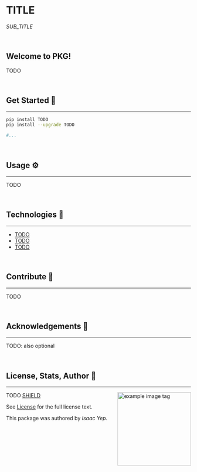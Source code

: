 # **TITLE**
*SUB_TITLE*

<br />

## **Welcome to PKG!**
TODO

<br />

## **Get Started 🚀**
<hr>

```sh
pip install TODO
pip install --upgrade TODO

#...
```

<br />

## **Usage ⚙**
<hr>

TODO

<br />

## **Technologies 🧰**
<hr>

  - [TODO](URL)
  - [TODO](URL)
  - [TODO](URL)

<br />

## **Contribute 🤝**
<hr>

TODO

<br />

## **Acknowledgements 💙**
<hr>

TODO: also optional

<br />

## **License, Stats, Author 📜**
<hr>

<img align="right" alt="example image tag" src="https://i.imgur.com/ZHnNGeO.png" width="200" />

<!-- badge cluster -->
TODO [SHIELD](https://shields.io/)
<!-- / -->

See [License](TODO) for the full license text.

This package was authored by *Isaac Yep*.